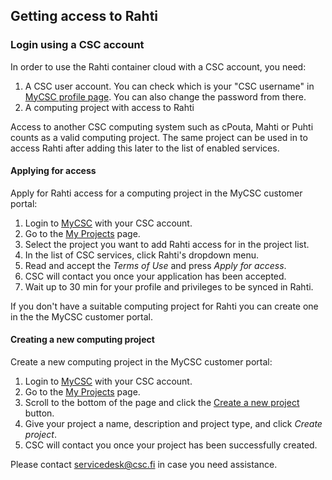 ## Getting access to Rahti

### Login using a CSC account

In order to use the Rahti container cloud with a CSC account, you need:

1. A CSC user account. You can check which is your "CSC username" in [MyCSC profile page](https://my.csc.fi/profile). You can also change the password from there.
2. A computing project with access to Rahti

Access to another CSC computing system such as cPouta, Mahti or Puhti counts as a valid computing project. The same 
project can be used in to access Rahti after adding this later to the list of enabled services.

#### Applying for access

Apply for Rahti access for a computing project in the
MyCSC customer portal:

1. Login to [MyCSC](https://my.csc.fi) with your CSC account.
2. Go to the [My Projects](https://my.csc.fi/projects) page.
3. Select the project you want to add Rahti access for in the
   project list.
4. In the list of CSC services, click Rahti's dropdown menu.
5. Read and accept the *Terms of Use* and press *Apply for access*.
6. CSC will contact you once your application has been accepted.
7. Wait up to 30 min for your profile and privileges to be synced in Rahti.

If you don't have a suitable computing project for Rahti
you can create one in the the MyCSC customer portal.

#### Creating a new computing project

Create a new computing project in the MyCSC customer portal:

1. Login to [MyCSC](https://my.csc.fi) with your CSC account.
2. Go to the [My Projects](https://my.csc.fi/projects) page.
3. Scroll to the bottom of the page and click the
[Create a new project](https://my.csc.fi/projects/create) button.
4. Give your project a name, description and project type, and click
 *Create project*.
5. CSC will contact you once your project has been successfully created.


Please contact [servicedesk@csc.fi](mailto:servicedesk@csc.fi) in case you
need assistance.
